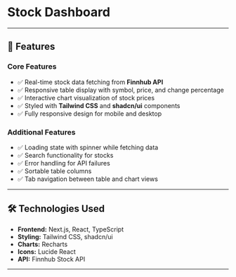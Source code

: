 # Stock Dashboard

---

## 🚀 Features

### Core Features
- ✅ Real-time stock data fetching from **Finnhub API**
- ✅ Responsive table display with symbol, price, and change percentage
- ✅ Interactive chart visualization of stock prices
- ✅ Styled with **Tailwind CSS** and **shadcn/ui** components
- ✅ Fully responsive design for mobile and desktop

### Additional Features
- ✅ Loading state with spinner while fetching data
- ✅ Search functionality for stocks
- ✅ Error handling for API failures
- ✅ Sortable table columns
- ✅ Tab navigation between table and chart views

---

## 🛠️ Technologies Used

- **Frontend:** Next.js, React, TypeScript
- **Styling:** Tailwind CSS, shadcn/ui
- **Charts:** Recharts
- **Icons:** Lucide React
- **API:** Finnhub Stock API

---
